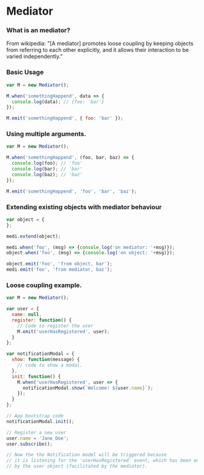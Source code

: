 # Mediator

### What is an mediator?

From wikipedia: "[A mediator] promotes loose coupling by keeping objects from referring to each other explicitly, and it allows their interaction to be varied independently."


### Basic Usage

```js
var M = new Mediator();

M.when('somethingHappend', data => {
  console.log(data); // {foo: 'bar'}
});

M.emit('somethingHappend', { foo: 'bar' });

```

### Using multiple arguments. 

```js
var M = new Mediator();

M.when('somethingHappend', (foo, bar, baz) => {
  console.log(foo); // 'foo'
  console.log(bar); // 'bar'
  console.log(baz); // 'baz'
});

M.emit('somethingHappend', 'foo', 'bar', 'baz');

```

### Extending existing objects with mediator behaviour
```js
var object = {
};

medi.extend(object);

medi.when('foo', (msg) => {console.log('on mediator: '+msg)});
object.when('foo', (msg) => {console.log('on object: '+msg)});

object.emit('foo', 'from object, bar');
medi.emit('foo', 'from mediator, baz');

```

### Loose coupling example.

```js
var M = new Mediator();

var user = {
  name: null, 
  register: function() {
    // Code to register the user
    M.emit('userHasRegistered', user);
  }
};

var notificationModal = {
  show: function(message) {
    // code to show a modal.
  },
  init: function() {
    M.when('userHasRegistered', user => {
      notificationModal.show(`Welcome! ${user.name}`);
    });
  }  
};

// App bootstrap code
notificationModal.init();

// Register a new user
user.name = 'Jane Doe';
user.subscribe();

// Now the the Notification model will be triggered because
// it is listening for the 'userHasRegistered' event, which has been emitted
// by the user object (facilitated by the mediator).

```
